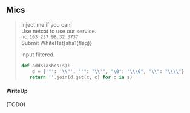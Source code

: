 ## Mics

> Inject me if you can! <br>
> Use netcat to use our service. <br>
> `nc 103.237.98.32 3737` <br>
> Submit WhiteHat{sha1(flag)}
> 
> Input filtered. <br>
> ```python
> def addslashes(s):
>     d = {'"': '\\"', "'": "\\'", "\0": "\\\0", "\\": "\\\\"}
>    return ''.join(d.get(c, c) for c in s)
> ```


#### WriteUp

(TODO)